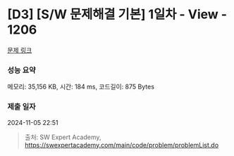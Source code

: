 # [D3] [S/W 문제해결 기본] 1일차 - View - 1206 

[문제 링크](https://swexpertacademy.com/main/code/problem/problemDetail.do?contestProbId=AV134DPqAA8CFAYh) 

### 성능 요약

메모리: 35,156 KB, 시간: 184 ms, 코드길이: 875 Bytes

### 제출 일자

2024-11-05 22:51



> 출처: SW Expert Academy, https://swexpertacademy.com/main/code/problem/problemList.do